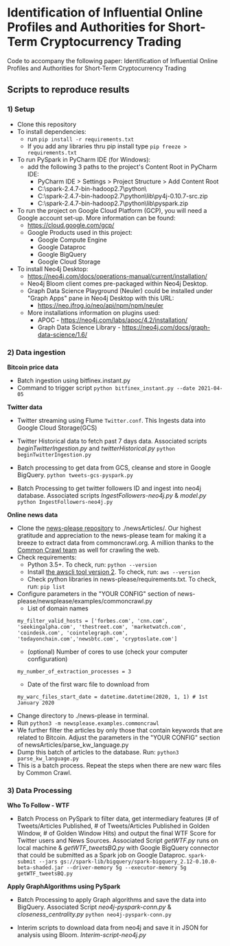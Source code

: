 # Identification of Influential Online Profiles and Authorities for Short-Term Cryptocurrency Trading
Code to accompany the following paper: Identification of Influential Online Profiles and Authorities for Short-Term Cryptocurrency Trading

## Scripts to reproduce results

### 1) Setup
- Clone this repository
- To install dependencies:
	- run ```pip install -r requirements.txt```
	- If you add any libraries thru pip install type ```pip freeze > requirements.txt```
- To run PySpark in PyCharm IDE (for Windows):
	- add the following 3 paths to the project's Content Root in PyCharm IDE: 
		- PyCharm IDE > Settings > Project Structure > Add Content Root
		- C:\spark-2.4.7-bin-hadoop2.7\python\
		- C:\spark-2.4.7-bin-hadoop2.7\python\lib\py4j-0.10.7-src.zip
		- C:\spark-2.4.7-bin-hadoop2.7\python\lib\pyspark.zip
- To run the project on Google Cloud Platform (GCP), you will need a Google account set-up. More information can be found: 
	- https://cloud.google.com/gcp/
	- Google Products used in this project:
		- Google Compute Engine
		- Google Dataproc
		- Google BigQuery
		- Google Cloud Storage
- To install Neo4j Desktop:
	- https://neo4j.com/docs/operations-manual/current/installation/
	- Neo4j Bloom client comes pre-packaged within Neo4j Desktop.
	- Graph Data Science Playground (Neuler) could be installed under "Graph Apps" pane in Neo4j Desktop with this URL: 
		- https://neo.jfrog.io/neo/api/npm/npm/neuler
	- More installations information on plugins used: 
		- APOC - https://neo4j.com/labs/apoc/4.2/installation/
		- Graph Data Science Library - https://neo4j.com/docs/graph-data-science/1.6/

### 2) Data ingestion
**Bitcoin price data**

- Batch ingestion using bitfinex.instant.py
- Command to trigger script `python bitfinex_instant.py --date 2021-04-05`

**Twitter data**

- Twitter streaming using Flume `Twitter.conf`. This Ingests data into Google Cloud Storage(GCS)
- Twitter Historical data to fetch past 7 days data. Associated scripts *beginTwitterIngestion.py* and *twitterHistorical.py*
	`python beginTwitterIngestion.py`
  
- Batch processing to get data from GCS, cleanse and store in Google BigQuery.
  `python tweets-gcs-pyspark.py`
  
- Batch Processing to get twitter followers ID and ingest into neo4j database. Associated scripts *IngestFollowers-neo4j.py* & *model.py*
  `python IngestFollowers-neo4j.py`


**Online news data**
- Clone the [news-please repository](https://github.com/fhamborg/news-please) to ./newsArticles/. Our highest gratitude and appreciation to the news-please team for making it a breeze to extract data from commoncrawl.org. A million thanks to the [Common Crawl team](https://commoncrawl.org/about/team/) as well for crawling the web.
- Check requirements:
	- Python 3.5+. To check, run: `python --version`
	- Install [the awscli tool version 2](https://github.com/fhamborg/news-please). To check, run: `aws --version`
	- Check python libraries in news-please/requirements.txt. To check, run: `pip list`
- Configure parameters in the "YOUR CONFIG" section of news-please/newsplease/examples/commoncrawl.py
	- List of domain names 
	```
	my_filter_valid_hosts = ['forbes.com', 'cnn.com', 'seekingalpha.com', 'thestreet.com', 'marketwatch.com', 'coindesk.com', 'cointelegraph.com', 'todayonchain.com','newsbtc.com', 'cryptoslate.com']
	```
	- (optional) Number of cores to use (check your computer configuration)
	```
	my_number_of_extraction_processes = 3
	```
	- Date of the first warc file to download from
	```
	my_warc_files_start_date = datetime.datetime(2020, 1, 1) # 1st January 2020
	```
- Change directory to ./news-please in terminal.
- Run `python3 -m newsplease.examples.commoncrawl`
- We further filter the articles by only those that contain keywords that are related to Bitcoin. Adjust the parameters in the "YOUR CONFIG" section of newsArticles/parse_kw_language.py
- Dump this batch of articles to the database. Run: `python3 parse_kw_language.py`
- This is a batch process. Repeat the steps when there are new warc files by Common Crawl.

### 3) Data Processing

**Who To Follow - WTF**

- Batch Process on PySpark to filter data, get intermediary features (# of Tweets/Articles Published, # of Tweets/Articles Published in Golden Window, # of Golden Window Hits) and output the final WTF Score for Twitter users and News Sources.
Associated Script *getWTF.py* runs on local machine & *getWTF_tweetsBQ.py* with Google BigQuery connector that could be submitted as a Spark job on Google Dataproc.
```spark-submit --jars gs://spark-lib/bigquery/spark-bigquery_2.12-0.10.0-beta-shaded.jar --driver-memory 5g --executor-memory 5g getWTF_tweetsBQ.py```

**Apply GraphAlgorithms using PySpark**

- Batch Processing to apply Graph algorithms and save the data into BigQuery. Associated Script *neo4j-pyspark-conn.py* & *closeness_centrality.py*
  `python neo4j-pyspark-conn.py`
  
- Interim scripts to download data from neo4j and save it in JSON for analysis using Bloom.
  *Interim-script-neo4j.py*
  
